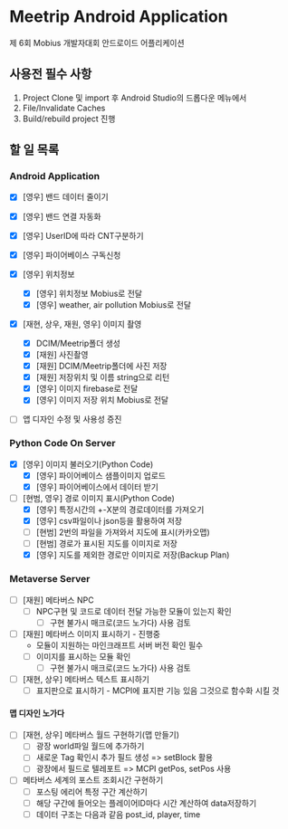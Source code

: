 # Meetrip Android Application
 
제 6회 Mobius 개발자대회 안드로이드 어플리케이션
## 사용전 필수 사항
1. Project Clone 및 import 후 Android Studio의 드롭다운 메뉴에서  
1. File/Invalidate Caches   
1. Build/rebuild project 진행


## 할 일 목록

### Android Application

- [x]  [영우] 밴드 데이터 줄이기
- [x]  [영우] 밴드 연결 자동화
- [x]  [영우] UserID에 따라 CNT구분하기
- [x]  [영우] 파이어베이스 구독신청

- [x]  [영우] 위치정보
    - [x]  [영우] 위치정보 Mobius로 전달
    - [x]  [영우] weather, air pollution Mobius로 전달

- [x]  [재현, 상우, 재원, 영우] 이미지 촬영
    - [x]  DCIM/Meetrip폴더 생성
    - [x]  [재원] 사진촬영
    - [x]  [재원] DCIM/Meetrip폴더에 사진 저장
    - [x]  [재원] 저장위치 및 이름 string으로 리턴
    - [x]  [영우] 이미지 firebase로 전달
    - [x]  [영우] 이미지 저장 위치 Mobius로 전달
    
- [ ]  앱 디자인 수정 및 사용성 증진

### Python Code On Server

- [x]  [영우] 이미지 불러오기(Python Code)
    - [x]  [영우] 파이어베이스 샘플이미지 업로드
    - [x]  [영우] 파이어베이스에서 데이터 받기

- [ ]  [현범, 영우] 경로 이미지 표시(Python Code)
    - [x]  [영우] 특정시간의 +-X분의 경로데이터를 가져오기
    - [x]  [영우] csv파일이나 json등을 활용하여 저장
    - [ ]  [현범] 2번의 파일을 가져와서 지도에 표시(카카오맵)
    - [ ]  [현범] 경로가 표시된 지도를 이미지로 저장
    - [x]  [영우] 지도를 제외한 경로만 이미지로 저장(Backup Plan)

### Metaverse Server

- [ ]  [재원] 메타버스 NPC
    - [ ]  NPC구현 및 코드로 데이터 전달 가능한 모듈이 있는지 확인
        - [ ]  구현 불가시 매크로(코드 노가다) 사용 검토

- [ ]  [재원] 메타버스 이미지 표시하기 - 진행중
    - 모듈이 지원하는 마인크래프트 서버 버전 확인 필수
    - [ ]  이미지를 표시하는 모듈 확인
        - [ ]  구현 불가시 매크로(코드 노가다) 사용 검토
    
- [ ]  [재현, 상우] 메타버스 텍스트 표시하기
    - [ ]  표지판으로 표시하기 - MCPI에 표지판 기능 있음 그것으로 함수화 시킬 것

#### 맵 디자인 노가다

- [ ]  [재현, 상우] 메타버스 월드 구현하기(맵 만들기)
    - [ ]  광장 world파일 월드에 추가하기
    - [ ]  새로운 Tag 확인시 추가 필드 생성 => setBlock 활용
    - [ ]  광장에서 필드로 텔레포트 => MCPI getPos, setPos 사용

- [ ]  메타버스 세계의 포스트 조회시간 구현하기
    - [ ]  포스팅 에리어 특정 구간 계산하기
    - [ ]  해당 구간에 들어오는 플레이어ID마다 시간 계산하여 data저장하기
    - [ ]  데이터 구조는 다음과 같음 post_id, player, time
